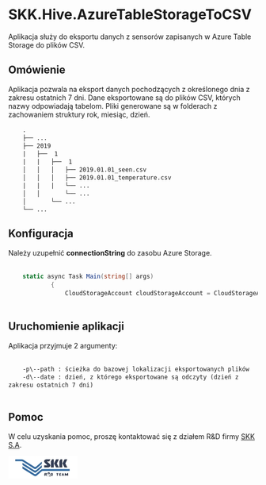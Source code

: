 # SKK.Hive.AzureTableStorageToCSV

Aplikacja służy do eksportu danych z sensorów zapisanych w Azure Table Storage do plików CSV.

## Omówienie

Aplikacja pozwala na eksport danych pochodzących z określonego dnia z zakresu ostatnich 7 dni.
Dane eksportowane są do plików CSV, których nazwy odpowiadają tabelom. Pliki generowane są w folderach z zachowaniem  struktury rok, miesiąc, dzień.

		.
		├── ...
		├── 2019
		|	├──  1                         
		|	|	├──  1
		│	│	│	├── 2019.01.01_seen.csv
		│	│	│	├── 2019.01.01_temperature.csv 
		|	|	|	└── ...
		│	│   	└── ...    
		│   	└── ...             
		└── ...



## Konfiguracja

Należy uzupełnić **connectionString** do zasobu Azure Storage.

``` C#

	static async Task Main(string[] args)
			{
				CloudStorageAccount cloudStorageAccount = CloudStorageAccount.Parse("<connectionString>");
				
```

## Uruchomienie aplikacji

Aplikacja przyjmuje 2 argumenty:

```

	-p\--path : ścieżka do bazowej lokalizacji eksportowanych plików
	-d\--date : dzień, z którego eksportowane są odczyty (dzień z zakresu ostatnich 7 dni)
 
```


## Pomoc
W celu uzyskania pomoc, proszę kontaktować się z działem R&D firmy [SKK S.A](https://www.skk.com.pl/pl/kontakt.html).

![RnD Logo](logo_RnD.jpg)